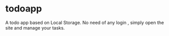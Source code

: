 # todoapp
A todo app based on Local Storage. No need of any login , simply open the site and manage your tasks.
